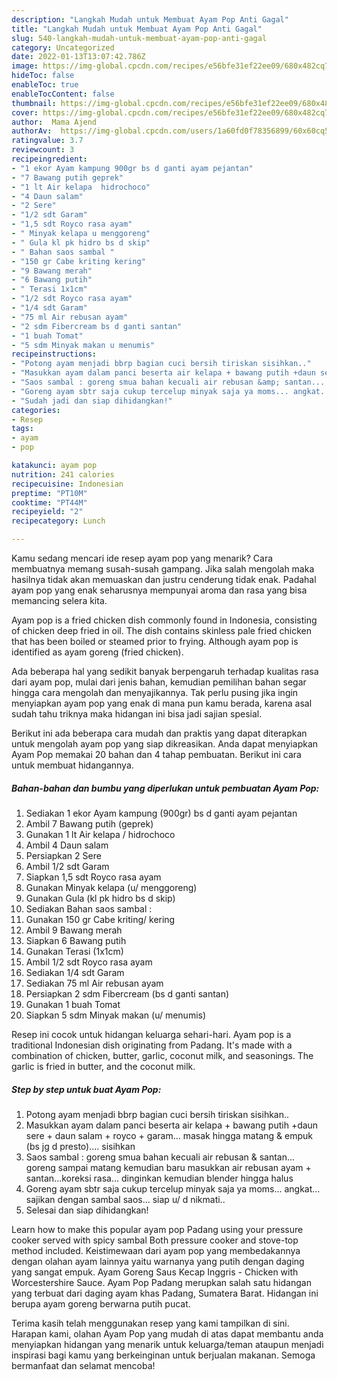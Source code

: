 ```yaml
---
description: "Langkah Mudah untuk Membuat Ayam Pop Anti Gagal"
title: "Langkah Mudah untuk Membuat Ayam Pop Anti Gagal"
slug: 540-langkah-mudah-untuk-membuat-ayam-pop-anti-gagal
category: Uncategorized
date: 2022-01-13T13:07:42.786Z
image: https://img-global.cpcdn.com/recipes/e56bfe31ef22ee09/680x482cq70/ayam-pop-foto-resep-utama.jpg
hideToc: false
enableToc: true
enableTocContent: false
thumbnail: https://img-global.cpcdn.com/recipes/e56bfe31ef22ee09/680x482cq70/ayam-pop-foto-resep-utama.jpg
cover: https://img-global.cpcdn.com/recipes/e56bfe31ef22ee09/680x482cq70/ayam-pop-foto-resep-utama.jpg
author:  Mama Ajend
authorAv:  https://img-global.cpcdn.com/users/1a60fd0f78356899/60x60cq50/avatar.jpg
ratingvalue: 3.7
reviewcount: 3
recipeingredient:
- "1 ekor Ayam kampung 900gr bs d ganti ayam pejantan"
- "7 Bawang putih geprek"
- "1 lt Air kelapa  hidrochoco"
- "4 Daun salam"
- "2 Sere"
- "1/2 sdt Garam"
- "1,5 sdt Royco rasa ayam"
- " Minyak kelapa u menggoreng"
- " Gula kl pk hidro bs d skip"
- " Bahan saos sambal "
- "150 gr Cabe kriting kering"
- "9 Bawang merah"
- "6 Bawang putih"
- " Terasi 1x1cm"
- "1/2 sdt Royco rasa ayam"
- "1/4 sdt Garam"
- "75 ml Air rebusan ayam"
- "2 sdm Fibercream bs d ganti santan"
- "1 buah Tomat"
- "5 sdm Minyak makan u menumis"
recipeinstructions:
- "Potong ayam menjadi bbrp bagian cuci bersih tiriskan sisihkan.."
- "Masukkan ayam dalam panci beserta air kelapa + bawang putih +daun sere + daun salam + royco + garam... masak hingga matang &amp; empuk (bs jg d presto).... sisihkan"
- "Saos sambal : goreng smua bahan kecuali air rebusan &amp; santan... goreng sampai matang kemudian baru masukkan air rebusan ayam + santan...koreksi rasa... dinginkan kemudian blender hingga halus"
- "Goreng ayam sbtr saja cukup tercelup minyak saja ya moms... angkat... sajikan dengan sambal saos... siap u/ d nikmati.."
- "Sudah jadi dan siap dihidangkan!"
categories:
- Resep
tags:
- ayam
- pop

katakunci: ayam pop 
nutrition: 241 calories
recipecuisine: Indonesian
preptime: "PT10M"
cooktime: "PT44M"
recipeyield: "2"
recipecategory: Lunch

---
```



Kamu sedang mencari ide resep ayam pop yang menarik? Cara membuatnya memang susah-susah gampang. Jika salah mengolah maka hasilnya tidak akan memuaskan dan justru cenderung tidak enak. Padahal ayam pop yang enak seharusnya mempunyai aroma dan rasa yang bisa memancing selera kita.


Ayam pop is a fried chicken dish commonly found in Indonesia, consisting of chicken deep fried in oil. The dish contains skinless pale fried chicken that has been boiled or steamed prior to frying. Although ayam pop is identified as ayam goreng (fried chicken).

Ada beberapa hal yang sedikit banyak berpengaruh terhadap kualitas rasa dari ayam pop, mulai dari jenis bahan, kemudian pemilihan bahan segar hingga cara mengolah dan menyajikannya. Tak perlu pusing jika ingin menyiapkan ayam pop yang enak di mana pun kamu berada, karena asal sudah tahu triknya maka hidangan ini bisa jadi sajian spesial.


Berikut ini ada beberapa cara mudah dan praktis yang dapat diterapkan untuk mengolah ayam pop yang siap dikreasikan. Anda dapat menyiapkan Ayam Pop memakai 20 bahan dan 4 tahap pembuatan. Berikut ini cara untuk membuat hidangannya.

<!--inarticleads1-->

##### Bahan-bahan dan bumbu yang diperlukan untuk pembuatan Ayam Pop:

1. Sediakan 1 ekor Ayam kampung (900gr) bs d ganti ayam pejantan
1. Ambil 7 Bawang putih (geprek)
1. Gunakan 1 lt Air kelapa / hidrochoco
1. Ambil 4 Daun salam
1. Persiapkan 2 Sere
1. Ambil 1/2 sdt Garam
1. Siapkan 1,5 sdt Royco rasa ayam
1. Gunakan  Minyak kelapa (u/ menggoreng)
1. Gunakan  Gula (kl pk hidro bs d skip)
1. Sediakan  Bahan saos sambal :
1. Gunakan 150 gr Cabe kriting/ kering
1. Ambil 9 Bawang merah
1. Siapkan 6 Bawang putih
1. Gunakan  Terasi (1x1cm)
1. Ambil 1/2 sdt Royco rasa ayam
1. Sediakan 1/4 sdt Garam
1. Sediakan 75 ml Air rebusan ayam
1. Persiapkan 2 sdm Fibercream (bs d ganti santan)
1. Gunakan 1 buah Tomat
1. Siapkan 5 sdm Minyak makan (u/ menumis)


Resep ini cocok untuk hidangan keluarga sehari-hari. Ayam pop is a traditional Indonesian dish originating from Padang. It&#39;s made with a combination of chicken, butter, garlic, coconut milk, and seasonings. The garlic is fried in butter, and the coconut milk. 

<!--inarticleads2-->

##### Step by step untuk buat Ayam Pop:

1. Potong ayam menjadi bbrp bagian cuci bersih tiriskan sisihkan..
1. Masukkan ayam dalam panci beserta air kelapa + bawang putih +daun sere + daun salam + royco + garam... masak hingga matang &amp; empuk (bs jg d presto).... sisihkan
1. Saos sambal : goreng smua bahan kecuali air rebusan &amp; santan... goreng sampai matang kemudian baru masukkan air rebusan ayam + santan...koreksi rasa... dinginkan kemudian blender hingga halus
1. Goreng ayam sbtr saja cukup tercelup minyak saja ya moms... angkat... sajikan dengan sambal saos... siap u/ d nikmati..
1. Selesai dan siap dihidangkan!

Learn how to make this popular ayam pop Padang using your pressure cooker served with spicy sambal Both pressure cooker and stove-top method included. Keistimewaan dari ayam pop yang membedakannya dengan olahan ayam lainnya yaitu warnanya yang putih dengan daging yang sangat empuk. Ayam Goreng Saus Kecap Inggris - Chicken with Worcestershire Sauce. Ayam Pop Padang merupkan salah satu hidangan yang terbuat dari daging ayam khas Padang, Sumatera Barat. Hidangan ini berupa ayam goreng berwarna putih pucat. 

Terima kasih telah menggunakan resep yang kami tampilkan di sini. Harapan kami, olahan Ayam Pop yang mudah di atas dapat membantu anda menyiapkan hidangan yang menarik untuk keluarga/teman ataupun menjadi inspirasi bagi kamu yang berkeinginan untuk berjualan makanan. Semoga bermanfaat dan selamat mencoba!
